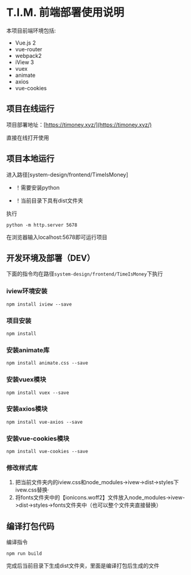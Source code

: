 # T.I.M. 前端部署使用说明

本项目前端环境包括:

- Vue.js 2 
- vue-router 
- webpack2
- iView 3
- vuex
- animate
- axios
- vue-cookies

## 项目在线运行

项目部署地址：[https://timoney.xyz/](https://timoney.xyz/)

直接在线打开使用

## 项目本地运行

进入路径[system-design/frontend/TimeIsMoney]

- ！需要安装python

- ！当前目录下具有dist文件夹

执行

    python -m http.server 5678

在浏览器输入localhost:5678即可运行项目




## 开发环境及部署（DEV）

下面的指令均在路径`system-design/frontend/TimeIsMoney`下执行

### iview环境安装

	npm install iview --save


### 项目安装

	npm install

### 安装animate库

	npm install animate.css --save

### 安装vuex模块

	npm install vuex --save

### 安装axios模块

	npm install vue-axios --save

### 安装vue-cookies模块

	npm install vue-cookies --save

### 修改样式库

1. 把当前文件夹内的iview.css和node_modules->ivew->dist->styles下ivew.css替换·
2. 将fonts文件夹中的【ionicons.woff2】文件放入node_modules->ivew->dist->styles->fonts文件夹中（也可以整个文件夹直接替换）

## 编译打包代码

编译指令

	npm run build

完成后当前目录下生成dist文件夹，里面是编译打包后生成的文件


